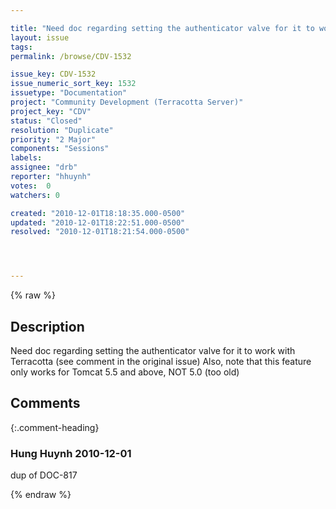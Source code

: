 ```yaml
---

title: "Need doc regarding setting the authenticator valve for it to work with Terracotta"
layout: issue
tags: 
permalink: /browse/CDV-1532

issue_key: CDV-1532
issue_numeric_sort_key: 1532
issuetype: "Documentation"
project: "Community Development (Terracotta Server)"
project_key: "CDV"
status: "Closed"
resolution: "Duplicate"
priority: "2 Major"
components: "Sessions"
labels: 
assignee: "drb"
reporter: "hhuynh"
votes:  0
watchers: 0

created: "2010-12-01T18:18:35.000-0500"
updated: "2010-12-01T18:22:51.000-0500"
resolved: "2010-12-01T18:21:54.000-0500"




---
```


{% raw %}

## Description

<div markdown="1" class="description">

Need doc regarding setting the authenticator valve for it to work with Terracotta (see comment in the original issue)
Also, note that this feature only works for Tomcat 5.5 and above, NOT 5.0 (too old)

</div>

## Comments


{:.comment-heading}
### **Hung Huynh** <span class="date">2010-12-01</span>

<div markdown="1" class="comment">

dup of DOC-817

</div>



{% endraw %}
